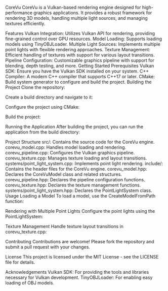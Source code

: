 CoreVu
CoreVu is a Vulkan-based rendering engine designed for high-performance graphics applications. It provides a robust framework for rendering 3D models, handling multiple light sources, and managing textures efficiently.

Features
Vulkan Integration: Utilizes Vulkan API for rendering, providing fine-grained control over GPU resources.
Model Loading: Supports loading models using TinyOBJLoader.
Multiple Light Sources: Implements multiple point lights with flexible rendering approaches.
Texture Management: Efficient handling of textures with support for various layout transitions.
Pipeline Configuration: Customizable graphics pipeline with support for blending, depth testing, and more.
Getting Started
Prerequisites
Vulkan SDK: Ensure you have the Vulkan SDK installed on your system.
C++ Compiler: A modern C++ compiler that supports C++17 or later.
CMake: Build system generator to configure and build the project.
Building the Project
Clone the repository:

Create a build directory and navigate to it:

Configure the project using CMake:

Build the project:

Running the Application
After building the project, you can run the application from the build directory:

Project Structure
src/: Contains the source code for the CoreVu engine.
corevu_model.cpp: Handles model loading and rendering.
corevu_pipeline.cpp: Configures the Vulkan graphics pipeline.
corevu_texture.cpp: Manages texture loading and layout transitions.
systems/point_light_system.cpp: Implements point light rendering.
include/: Contains the header files for the CoreVu engine.
corevu_model.hpp: Declares the CoreVuModel class and related structures.
corevu_pipeline.hpp: Declares the pipeline configuration functions.
corevu_texture.hpp: Declares the texture management functions.
systems/point_light_system.hpp: Declares the PointLightSystem class.
Usage
Loading a Model
To load a model, use the CreateModelFromPath function:

Rendering with Multiple Point Lights
Configure the point lights using the PointLightSystem:

Texture Management
Handle texture layout transitions in corevu_texture.cpp:

Contributing
Contributions are welcome! Please fork the repository and submit a pull request with your changes.

License
This project is licensed under the MIT License - see the LICENSE file for details.

Acknowledgements
Vulkan SDK: For providing the tools and libraries necessary for Vulkan development.
TinyOBJLoader: For enabling easy loading of OBJ models.